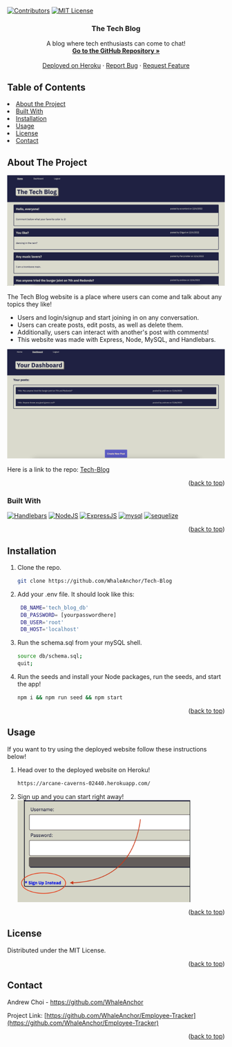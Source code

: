 <div id="top"></div>

[![Contributors][contributors-shield]][contributors-url]
[![MIT License][license-shield]][license-url]

<div>
<h3 align="center">The Tech Blog</h3>
<p align="center">
    A blog where tech enthusiasts can come to chat!
    <br />
    <a href="https://github.com/WhaleAnchor/Tech-Blog"><strong> Go to the GitHub Repository »</strong></a>
    <br />
    <br />
    <a href="https://arcane-caverns-02440.herokuapp.com/">Deployed on Heroku</a>
    ·
    <a href="https://github.com/othneildrew/Best-README-Template/issues">Report Bug</a>
    ·
    <a href="https://github.com/othneildrew/Best-README-Template/issues">Request Feature</a>
  </p>
</div>

## Table of Contents

<li><a href="#about-the-project">About the Project</a></li>
<li><a href="#built-with">Built With</a></li>
<li><a href="#installation">Installation</a></li>
<li><a href="#usage">Usage</a></li>
<li><a href="#license">License</a></li>
<li><a href="#contact">Contact</a></li>

## About The Project

![Tech-Blog](/assets/screenshot1.png "Image of tech blog home page") 

The Tech Blog website is a place where users can come and talk about any topics they like!
* Users and login/signup and start joining in on any conversation. 
* Users can create posts, edit posts, as well as delete them.
* Additionally, users can interact with another's post with comments!
* This website was made with Express, Node, MySQL, and Handlebars. 

![Tech-Blog](/assets/screenshot2.png "Image of tech blog dashboard") 

Here is a link to the repo: <a href="https://github.com/WhaleAnchor/Tech-Blog">Tech-Blog</a>

<p align="right">(<a href="#top">back to top</a>)</p>

### Built With

[![Handlebars][handlebars-shield]][handlebars-url]
[![NodeJS][nodejs-shield]][nodejs-url]
[![ExpressJS][expressjs-shield]][expressjs-url]
[![mysql][mysql-shield]][mysql-url]
[![sequelize][sequelize-shield]][sequelize-url]

<p align="right">(<a href="#top">back to top</a>)</p>

## Installation

1. Clone the repo.
    ```sh
    git clone https://github.com/WhaleAnchor/Tech-Blog
    ```
2. Add your .env file. It should look like this:
   ```sh
    DB_NAME='tech_blog_db'
    DB_PASSWORD= [yourpasswordhere]
    DB_USER='root'
    DB_HOST='localhost'
   ```
3. Run the schema.sql from your mySQL shell.
    ```sh
    source db/schema.sql;
    quit;
    ```
4. Run the seeds and install your Node packages, run the seeds, and start the app!
    ```sh
    npm i && npm run seed && npm start
    ```

<p align="right">(<a href="#top">back to top</a>)</p>




## Usage

If you want to try using the deployed website follow these instructions below!

1. Head over to the deployed website on Heroku!
   ```sh
   https://arcane-caverns-02440.herokuapp.com/
   ```
2. Sign up and you can start right away!
    <img align="center" src="./assets/screenshot3.png" alt="Image of how to sign up" width="400">

<p align="right">(<a href="#top">back to top</a>)</p>

## License

Distributed under the MIT License.

<p align="right">(<a href="#top">back to top</a>)</p>

## Contact

Andrew Choi - https://github.com/WhaleAnchor

Project Link: [https://github.com/WhaleAnchor/Employee-Tracker](https://github.com/WhaleAnchor/Employee-Tracker)

<p align="right">(<a href="#top">back to top</a>)</p>

<!-- Markdown links -->
[contributors-shield]:https://img.shields.io/github/contributors/WhaleAnchor/Tech-Blog.svg?style=for-the-badge
[contributors-url]:https://github.com/WhaleAnchor/Tech-Blog/graphs/contributors

[license-shield]:https://img.shields.io/github/license/othneildrew/Best-README-Template.svg?style=for-the-badge
[license-url]:https://github.com/othneildrew/Best-README-Template/blob/master/LICENSE.txt

[handlebars-shield]:https://img.shields.io/badge/Handlebars.js-f0772b?style=for-the-badge&logo=handlebarsdotjs&logoColor=black
[handlebars-url]:https://handlebarsjs.com/guide/#what-is-handlebars

[nodejs-shield]:https://img.shields.io/badge/Node.js-339933?style=for-the-badge&logo=nodedotjs&logoColor=white
[nodejs-url]: https://nodejs.org/en/

[expressjs-shield]:https://img.shields.io/badge/Express.js-000000?style=for-the-badge&logo=express&logoColor=white
[expressjs-url]:https://www.google.com/search?q=express+js&oq=express+js&aqs=chrome.0.69i59l2j0i67j0i131i433i512l2j69i60l3.2461j0j7&sourceid=chrome&ie=UTF-8

[mysql-shield]:https://img.shields.io/badge/MySQL-005C84?style=for-the-badge&logo=mysql&logoColor=white
[mysql-url]:https://www.mysql.com/

[sequelize-shield]:https://img.shields.io/badge/Sequelize-52B0E7?style=for-the-badge&logo=Sequelize&logoColor=white
[sequelize-url]:https://sequelize.org/

